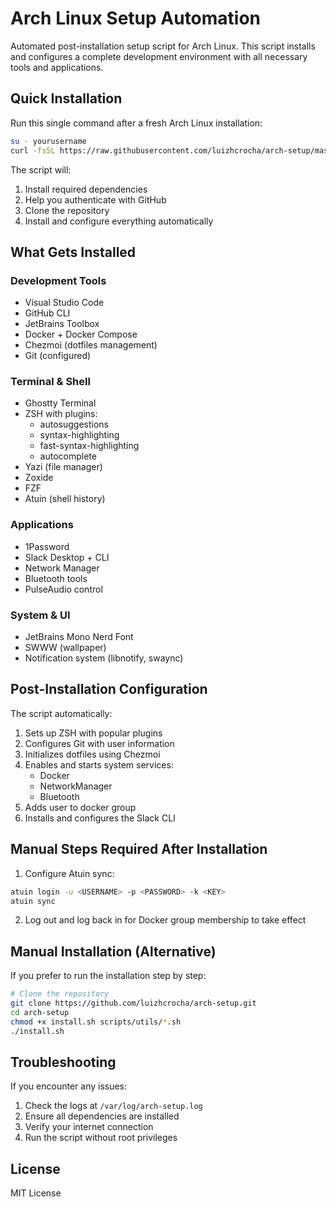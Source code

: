 # Arch Linux Setup Automation

Automated post-installation setup script for Arch Linux. This script installs and configures a complete development environment with all necessary tools and applications.

## Quick Installation

Run this single command after a fresh Arch Linux installation:

```bash
su - yourusername
curl -fsSL https://raw.githubusercontent.com/luizhcrocha/arch-setup/master/install.sh | bash
```

The script will:
1. Install required dependencies
2. Help you authenticate with GitHub
3. Clone the repository
4. Install and configure everything automatically

## What Gets Installed

### Development Tools
- Visual Studio Code
- GitHub CLI
- JetBrains Toolbox
- Docker + Docker Compose
- Chezmoi (dotfiles management)
- Git (configured)

### Terminal & Shell
- Ghostty Terminal
- ZSH with plugins:
  - autosuggestions
  - syntax-highlighting
  - fast-syntax-highlighting
  - autocomplete
- Yazi (file manager)
- Zoxide
- FZF
- Atuin (shell history)

### Applications
- 1Password
- Slack Desktop + CLI
- Network Manager
- Bluetooth tools
- PulseAudio control

### System & UI
- JetBrains Mono Nerd Font
- SWWW (wallpaper)
- Notification system (libnotify, swaync)

## Post-Installation Configuration

The script automatically:
1. Sets up ZSH with popular plugins
2. Configures Git with user information
3. Initializes dotfiles using Chezmoi
4. Enables and starts system services:
   - Docker
   - NetworkManager
   - Bluetooth
5. Adds user to docker group
6. Installs and configures the Slack CLI

## Manual Steps Required After Installation

1. Configure Atuin sync:
```bash
atuin login -u <USERNAME> -p <PASSWORD> -k <KEY>
atuin sync
```

2. Log out and log back in for Docker group membership to take effect

## Manual Installation (Alternative)

If you prefer to run the installation step by step:

```bash
# Clone the repository
git clone https://github.com/luizhcrocha/arch-setup.git
cd arch-setup
chmod +x install.sh scripts/utils/*.sh
./install.sh
```

## Troubleshooting

If you encounter any issues:

1. Check the logs at `/var/log/arch-setup.log`
2. Ensure all dependencies are installed
3. Verify your internet connection
4. Run the script without root privileges

## License

MIT License
